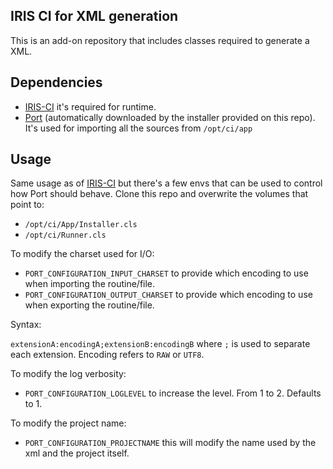 ## IRIS CI for XML generation

This is an add-on repository that includes classes required to generate a XML.

## Dependencies

* [IRIS-CI](https://github.com/rfns/iris-ci) it's required for runtime.
* [Port](https://github.com/rfns/port) (automatically downloaded by the installer provided on this repo). It's used for importing all the sources
from `/opt/ci/app`

## Usage

Same usage as of [IRIS-CI](https://github.com/rfns/iris-ci) but there's a few envs that can be used to control how Port should behave.
Clone this repo and overwrite the volumes that point to:

* `/opt/ci/App/Installer.cls`
* `/opt/ci/Runner.cls`

To modify the charset used for I/O:

* `PORT_CONFIGURATION_INPUT_CHARSET` to provide which encoding to use when importing the routine/file.
* `PORT_CONFIGURATION_OUTPUT_CHARSET` to provide which encoding to use when exporting the routine/file.

Syntax: 

`extensionA:encodingA;extensionB:encodingB` where `;` is used to separate each extension. Encoding refers to `RAW` or `UTF8`.

To modify the log verbosity:

* `PORT_CONFIGURATION_LOGLEVEL` to increase the level. From 1 to 2. Defaults to 1.

To modify the project name:

* `PORT_CONFIGURATION_PROJECTNAME` this will modify the name used by the xml and the project itself.
